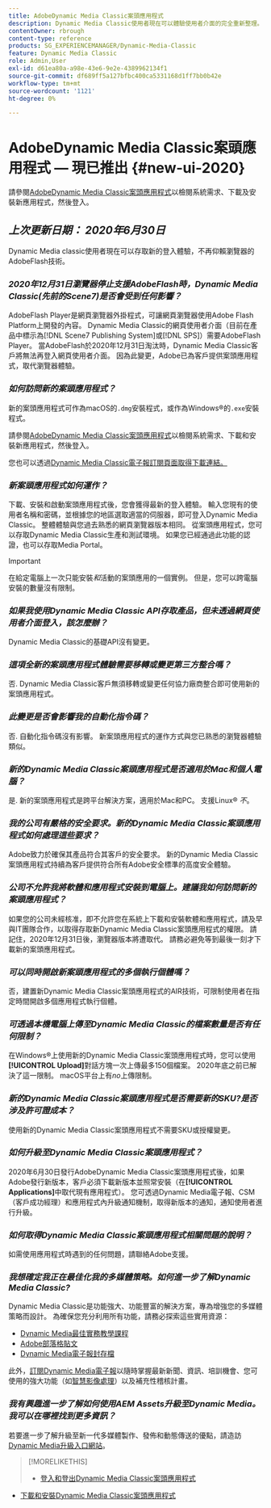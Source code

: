 ```yaml
---
title: AdobeDynamic Media Classic案頭應用程式
description: Dynamic Media Classic使用者現在可以體驗使用者介面的完全重新整理。 體驗提供具有寶貴資源連結的更新登入，而且此更新不再仰賴瀏覽器的AdobeFlash技術。
contentOwner: rbrough
content-type: reference
products: SG_EXPERIENCEMANAGER/Dynamic-Media-Classic
feature: Dynamic Media Classic
role: Admin,User
exl-id: d61ea80a-a98e-43e6-9e2e-4389962134f1
source-git-commit: df689ff5a127bfbc400ca5331168d1ff7bb0b42e
workflow-type: tm+mt
source-wordcount: '1121'
ht-degree: 0%

---
```


# AdobeDynamic Media Classic案頭應用程式 — 現已推出 {#new-ui-2020}

請參閱[AdobeDynamic Media Classic案頭應用程式](/help/dynamic-media-classic-desktop-app.md)以檢閱系統需求、下載及安裝新應用程式，然後登入。

## _上次更新日期： 2020年6月30日_

Dynamic Media classic使用者現在可以存取新的登入體驗，不再仰賴瀏覽器的AdobeFlash技術。

### **_2020年12月31日瀏覽器停止支援AdobeFlash時，Dynamic Media Classic(先前的Scene7)是否會受到任何影響？_**

AdobeFlash Player是網頁瀏覽器外掛程式，可讓網頁瀏覽器使用Adobe Flash Platform上開發的內容。 Dynamic Media Classic的網頁使用者介面（目前在產品中標示為[!DNL Scene7 Publishing System]或[!DNL SPS]）需要AdobeFlash Player。 當AdobeFlash於2020年12月31日淘汰時，Dynamic Media Classic客戶將無法再登入網頁使用者介面。 因為此變更，Adobe已為客戶提供案頭應用程式，取代瀏覽器體驗。

### **_如何訪問新的案頭應用程式？_**

新的案頭應用程式可作為macOS的`.dmg`安裝程式，或作為Windows®的`.exe`安裝程式。

請參閱[AdobeDynamic Media Classic案頭應用程式](/help/dynamic-media-classic-desktop-app.md)以檢閱系統需求、下載和安裝新應用程式，然後登入。

您也可以透過[Dynamic Media Classic電子報訂閱頁面取得下載連結。](https://www.adobe.com/subscription/dynamic-media-newsletter.html)

### **_新案頭應用程式如何運作？_**

下載、安裝和啟動案頭應用程式後，您會獲得最新的登入體驗。 輸入您現有的使用者名稱和密碼，並根據您的地區選取適當的伺服器，即可登入Dynamic Media Classic。 整體體驗與您過去熟悉的網頁瀏覽器版本相同。 從案頭應用程式，您可以存取Dynamic Media Classic生產和測試環境。 如果您已經通過此功能的認證，也可以存取Media Portal。

>[!IMPORTANT]
>
>在給定電腦上一次只能安裝&#x200B;*和*&#x200B;活動的案頭應用的一個實例。 但是，您可以跨電腦安裝的數量沒有限制。

### **_如果我使用Dynamic Media Classic API存取產品，但未透過網頁使用者介面登入，該怎麼辦？_**

Dynamic Media Classic的基礎API沒有變更。

### **_這項全新的案頭應用程式體驗需要移轉或變更第三方整合嗎？_**

否. Dynamic Media Classic客戶無須移轉或變更任何協力廠商整合即可使用新的案頭應用程式。

### **_此變更是否會影響我的自動化指令碼？_**

否. 自動化指令碼沒有影響。 新案頭應用程式的運作方式與您已熟悉的瀏覽器體驗類似。

### **_新的Dynamic Media Classic案頭應用程式是否適用於Mac和個人電腦？_**

是. 新的案頭應用程式是跨平台解決方案，適用於Mac和PC。 支援Linux® *不*。

### **_我的公司有嚴格的安全要求。新的Dynamic Media Classic案頭應用程式如何處理這些要求？_**

Adobe致力於確保其產品符合其客戶的安全要求。 新的Dynamic Media Classic案頭應用程式持續為客戶提供符合所有Adobe安全標準的高度安全體驗。

### **_公司不允許我將軟體和應用程式安裝到電腦上。建議我如何訪問新的案頭應用程式？_**

如果您的公司未經核准，即不允許您在系統上下載和安裝軟體和應用程式，請及早與IT團隊合作，以取得存取新Dynamic Media Classic案頭應用程式的權限。 請記住，2020年12月31日後，瀏覽器版本將遭取代。 請務必避免等到最後一刻才下載新的案頭應用程式。

### **_可以同時開啟新案頭應用程式的多個執行個體嗎？_**

否，建置新Dynamic Media Classic案頭應用程式的AIR技術，可限制使用者在指定時間開啟多個應用程式執行個體。

### **_可透過本機電腦上傳至Dynamic Media Classic的檔案數量是否有任何限制？_**

在Windows®上使用新的Dynamic Media Classic案頭應用程式時，您可以使用&#x200B;**[!UICONTROL Upload]**&#x200B;對話方塊一次上傳最多150個檔案。 2020年底之前已解決了這一限制。 macOS平台上有&#x200B;*no*&#x200B;上傳限制。

### **_新的Dynamic Media Classic案頭應用程式是否需要新的SKU?是否涉及許可證成本？_**

使用新的Dynamic Media Classic案頭應用程式不需要SKU或授權變更。

### **_如何升級至Dynamic Media Classic案頭應用程式？_**

2020年6月30日發行AdobeDynamic Media Classic案頭應用程式後，如果Adobe發行新版本，客戶必須下載新版本並照常安裝（在&#x200B;**[!UICONTROL Applications]**&#x200B;中取代現有應用程式）。 您可透過Dynamic Media電子報、CSM（客戶成功經理）和應用程式內升級通知機制，取得新版本的通知，通知使用者進行升級。

### **_如何取得Dynamic Media Classic案頭應用程式相關問題的說明？_**

如需使用應用程式時遇到的任何問題，請聯絡Adobe支援。

### **_我想確定我正在最佳化我的多媒體策略。如何進一步了解Dynamic Media Classic?_**

Dynamic Media Classic是功能強大、功能豐富的解決方案，專為增強您的多媒體策略而設計。 為確保您充分利用所有功能，請務必探索這些實用資源：

* [Dynamic Media最佳實務教學課程](https://experienceleague.adobe.com/docs/experience-manager-learn/dynamic-media-classic-tutorial/overview.html)
* [Adobe部落格貼文](https://blog.adobe.com/)<!-- (https://blog.adobe.com/tag/dynamic-media/) -->
* [Dynamic Media電子報封存檔](https://experienceleague.adobe.com/docs/dynamic-media-classic/using/dynamic-media-newsletter.html)

此外，[訂閱Dynamic Media電子報](https://www.adobe.com/subscription/dynamic-media-newsletter.html)以隨時掌握最新新聞、資訊、培訓機會、您可使用的強大功能（如[智慧影像處理](https://experienceleague.adobe.com/docs/experience-manager-65/assets/dynamic/imaging-faq.html#dynamic)）以及補充性稽核計畫。

### **_我有興趣進一步了解如何使用AEM Assets升級至Dynamic Media。我可以在哪裡找到更多資訊？_**

若要進一步了解升級至新一代多媒體製作、發佈和動態傳送的優點，請造訪[Dynamic Media升級入口網站](http://exploreadobe.com/dynamic-media-upgrade/)。

>[!MORELIKETHIS]
>
>* [登入和登出Dynamic Media Classic案頭應用程式](/help/signing-out.md)
* [下載和安裝Dynamic Media Classic案頭應用程式](/help/dynamic-media-classic-desktop-app.md)



<!-- SAVE - OLD LINK TO BEST PRACTICES GUIDE IN PDF https://www.adobe.com/content/dam/www/us/en/marketing/experience-manager-assets/dynamic-media/adobe-dynamic-media-classic-best-practices-guide.pdf -->
